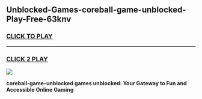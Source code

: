 
## Unblocked-Games-coreball-game-unblocked-Play-Free-63knv
<h3>
<a href="https://premium76.site?title=coreball-game-unblocked&ref=10A">CLICK TO PLAY</a></h3>
<hr>

<h3>
<a href="https://premium76.site?title=coreball-game-unblocked&ref=10A">CLICK 2 PLAY</a>
  
</h3>

<a href="https://premium76.site?title=coreball-game-unblocked&ref=10A"><img src="https://clearcache.store/games.png"></a>


**coreball-game-unblocked games unblocked: Your Gateway to Fun and Accessible Online Gaming**
